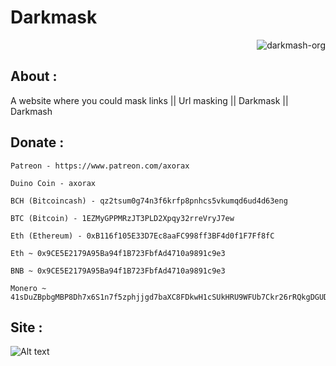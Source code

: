 # Darkmask

<p class="views" align="right"><img src="https://komarev.com/ghpvc/?username=darkmash-org-darkmask&label=Project%20views&color=0e75b6&style=flat" alt="darkmash-org" /></p>

## About :

A website where you could mask links || Url masking || Darkmask || Darkmash

## Donate :

```
Patreon - https://www.patreon.com/axorax

Duino Coin - axorax

BCH (Bitcoincash) - qz2tsum0g74n3f6krfp8pnhcs5vkumqd6ud4d63eng

BTC (Bitcoin) - 1EZMyGPPMRzJT3PLD2Xpqy32rreVryJ7ew

Eth (Ethereum) - 0xB116f105E33D7Ec8aaFC998ff3BF4d0f1F7Ff8fC

Eth ~ 0x9CE5E2179A95Ba94f1B723FbfAd4710a9891c9e3

BNB ~ 0x9CE5E2179A95Ba94f1B723FbfAd4710a9891c9e3

Monero ~ 41sDuZBpbgMBP8Dh7x6S1n7f5zphjjgd7baXC8FDkwH1cSUkHRU9WFUb7Ckr26rRQkgDGUDH1X4h7UGkG1xt6CmJ4kWtD9J
```

## Site :

![Alt text](https://cdn.discordapp.com/attachments/951417646191083551/1075847972182564974/image.png?raw=true "Start")
